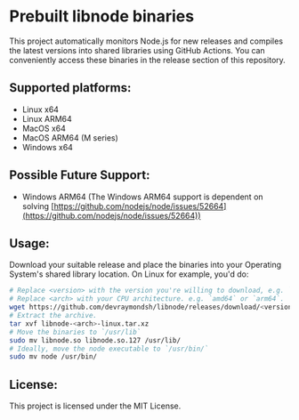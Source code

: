 # Prebuilt libnode binaries
This project automatically monitors Node.js for new releases and compiles the latest versions into shared libraries using GitHub Actions. You can conveniently access these binaries in the release section of this repository.

## Supported platforms:
- Linux x64
- Linux ARM64
- MacOS x64
- MacOS ARM64 (M series)
- Windows x64

## Possible Future Support:
- Windows ARM64 (The Windows ARM64 support is dependent on solving [https://github.com/nodejs/node/issues/52664](https://github.com/nodejs/node/issues/52664))

## Usage:
Download your suitable release and place the binaries into your Operating System's shared library location. On Linux for example, you'd do:
```bash
# Replace <version> with the version you're willing to download, e.g. `v22.1.0`.
# Replace <arch> with your CPU architecture. e.g. `amd64` or `arm64`.
wget https://github.com/devraymondsh/libnode/releases/download/<version>/libnode-<arch>-linux.tar.xz
# Extract the archive.
tar xvf libnode-<arch>-linux.tar.xz
# Move the binaries to `/usr/lib`
sudo mv libnode.so libnode.so.127 /usr/lib/
# Ideally, move the node executable to `/usr/bin/`
sudo mv node /usr/bin/
```

## License:
This project is licensed under the MIT License.
